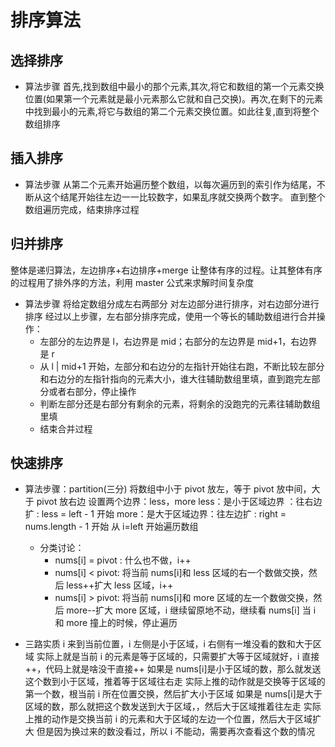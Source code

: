 # 排序算法

## 选择排序

- 算法步骤
  首先,找到数组中最小的那个元素,其次,将它和数组的第一个元素交换位置(如果第一个元素就是最小元素那么它就和自己交换)。再次,在剩下的元素中找到最小的元素,将它与数组的第二个元素交换位置。如此往复,直到将整个数组排序

## 插入排序

- 算法步骤
  从第二个元素开始遍历整个数组，以每次遍历到的索引作为结尾，不断从这个结尾开始往左边一一比较数字，如果乱序就交换两个数字。
直到整个数组遍历完成，结束排序过程

## 归并排序

整体是递归算法，左边排序+右边排序+merge 让整体有序的过程。让其整体有序的过程用了排外序的方法，利用 master 公式来求解时间复杂度

- 算法步骤
  将给定数组分成左右两部分
  对左边部分进行排序，对右边部分进行排序
  经过以上步骤，左右部分排序完成，使用一个等长的辅助数组进行合并操作：
  - 左部分的左边界是 l，右边界是 mid；右部分的左边界是 mid+1，右边界是 r
  - 从 l | mid+1 开始，左部分和右边分的左指针开始往右跑，不断比较左部分和右边分的左指针指向的元素大小，谁大往辅助数组里填，直到跑完左部分或者右部分，停止操作
  - 判断左部分还是右部分有剩余的元素，将剩余的没跑完的元素往辅助数组里填
  - 结束合并过程

## 快速排序

- 算法步骤：partition(三分)
  将数组中小于 pivot 放左，等于 pivot 放中间，大于 pivot 放右边
  设置两个边界：less，more
  less：是小于区域边界 ：往右边扩 : less = left - 1 开始
  more：是大于区域边界：往左边扩 : right = nums.length - 1 开始
  从 i=left 开始遍历数组
  - 分类讨论：
    - nums[i] = pivot : 什么也不做，i++
    - nums[i] < pivot: 将当前 nums[i]和 less 区域的右一个数做交换，然后 less++扩大 less 区域，i++
    - nums[i] > pivot: 将当前 nums[i]和 more 区域的左一个数做交换，然后 more--扩大 more 区域，i 继续留原地不动，继续看 nums[i]
  当 i 和 more 撞上的时候，停止遍历

- 三路实质
  i 来到当前位置，i 左侧是小于区域，i 右侧有一堆没看的数和大于区域
  实际上就是当前 i 的元素是等于区域的，只需要扩大等于区域就好，i 直接++，代码上就是啥没干直接++
  如果是 nums[i]是小于区域的数，那么就发送这个数到小于区域，推着等于区域往右走
  实际上推的动作就是交换等于区域的第一个数，根当前 i 所在位置交换，然后扩大小于区域
  如果是 nums[i]是大于区域的数，那么就把这个数发送到大于区域，，然后大于区域推着往左走
  实际上推的动作是交换当前 i 的元素和大于区域的左边一个位置，然后大于区域扩大
  但是因为换过来的数没看过，所以 i 不能动，需要再次查看这个数的情况
